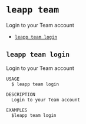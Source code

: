 `leapp team`
============

Login to your Team account

* [`leapp team login`](#leapp-team-login)

## `leapp team login`

Login to your Team account

```
USAGE
  $ leapp team login

DESCRIPTION
  Login to your Team account

EXAMPLES
  $leapp team login
```
